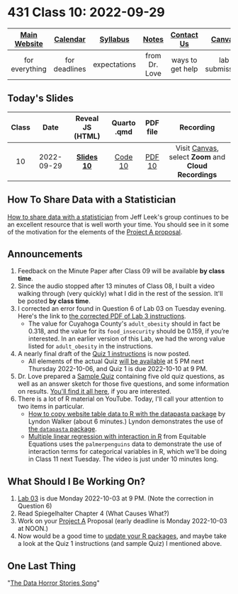 # 431 Class 10: 2022-09-29

[Main Website](https://thomaselove.github.io/431-2022/) | [Calendar](https://thomaselove.github.io/431-2022/calendar.html) | [Syllabus](https://thomaselove.github.io/431-syllabus-2022/) | [Notes](https://thomaselove.github.io/431-notes/) | [Contact Us](https://thomaselove.github.io/431-2022/contact.html) | [Canvas](https://canvas.case.edu) | [Data and Code](https://github.com/THOMASELOVE/431-data)
:-----------: | :--------------: | :----------: | :---------: | :-------------: | :-----------: | :------------:
for everything | for deadlines | expectations | from Dr. Love | ways to get help | lab submission | for downloads

## Today's Slides

Class | Date | Reveal JS (HTML) | Quarto .qmd | PDF file | Recording
:---: | :--------: | :------: | :------: | :--------: | :-------------:
10 | 2022-09-29 | **[Slides 10](https://thomaselove.github.io/431-slides-2022/class10.html)** | [Code 10](https://thomaselove.github.io/431-slides-2022/class10.qmd) | [PDF 10](431%20Class%2010.pdf) | Visit [Canvas](https://canvas.case.edu/), select **Zoom** and **Cloud Recordings**

## How To Share Data with a Statistician

[How to share data with a statistician](https://github.com/jtleek/datasharing) from Jeff Leek's group continues to be an excellent resource that is well worth your time. You should see in it some of the motivation for the elements of the [Project A proposal](https://thomaselove.github.io/431-projectA-2022/).

## Announcements

1. Feedback on the Minute Paper after Class 09 will be available **by class time**.
2. Since the audio stopped after 13 minutes of Class 08, I built a video walking through (very quickly) what I did in the rest of the session. It'll be posted **by class time**.
3. I corrected an error found in Question 6 of Lab 03 on Tuesday evening. Here's the link to [the corrected PDF of Lab 3 instructions](https://github.com/THOMASELOVE/431-labs-2022/blob/main/lab03.pdf).
    - The value for Cuyahoga County's `adult_obesity` should in fact be 0.318, and the value for its `food_insecurity` should be 0.159, if you’re interested. In an earlier version of this Lab, we had the wrong value listed for `adult_obesity` in the instructions.
4. A nearly final draft of the [Quiz 1 instructions](https://github.com/THOMASELOVE/431-quizzes-2022/blob/main/quiz1) is now posted.
    - All elements of the actual Quiz [will be available](https://github.com/THOMASELOVE/431-quizzes-2022/blob/main/quiz1) at 5 PM next Thursday 2022-10-06, and Quiz 1 is due 2022-10-10 at 9 PM.
5. Dr. Love prepared a [Sample Quiz](https://github.com/THOMASELOVE/431-quizzes-2022/tree/main/sample) containing five old quiz questions, as well as an answer sketch for those five questions, and some information on results. [You'll find it all here](https://github.com/THOMASELOVE/431-quizzes-2022/tree/main/sample), if you are interested.
6. There is a lot of R material on YouTube. Today, I'll call your attention to two items in particular.
    - [How to copy website table data to R with the datapasta package](https://www.youtube.com/watch?v=YAkfDQgghzk) by Lyndon Walker (about 6 minutes.) Lyndon demonstrates the use of [the `datapasta` package](https://github.com/MilesMcBain/datapasta).
    - [Multiple linear regression with interaction in R](https://www.youtube.com/watch?v=yJnHmCMb1q4) from Equitable Equations uses the `palmerpenguins` data to demonstrate the use of interaction terms for categorical variables in R, which we'll be doing in Class 11 next Tuesday. The video is just under 10 minutes long.

## What Should I Be Working On?

1. [Lab 03](https://github.com/THOMASELOVE/431-labs-2022) is due Monday 2022-10-03 at 9 PM. (Note the correction in Question 6)
2. Read Spiegelhalter Chapter 4 (What Causes What?)
3. Work on your [Project A](https://thomaselove.github.io/431-projectA-2022/) Proposal (early deadline is Monday 2022-10-03 at NOON.)
4. Now would be a good time to [update your R packages](https://thomaselove.github.io/431-2022/software.html#updating-your-r-packages), and maybe take a look at the Quiz 1 instructions (and sample Quiz) I mentioned above.

## One Last Thing

"[The Data Horror Stories Song](https://twitter.com/rafamoral/status/1571622591219236864)"


